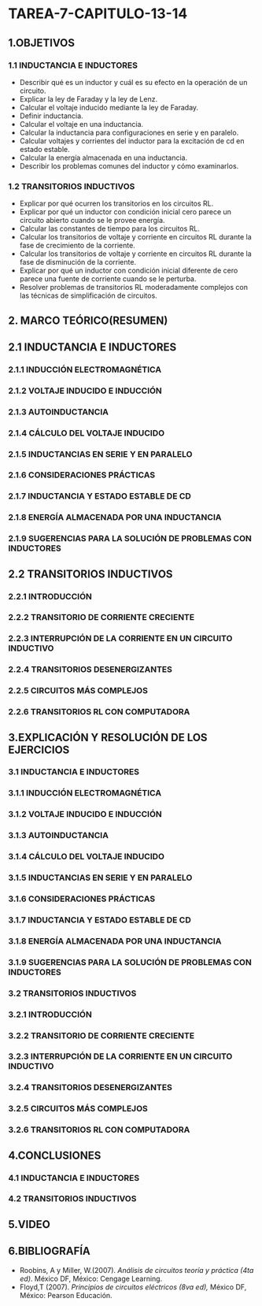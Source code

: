 # TAREA-7-CAPITULO-13-14
## 1.OBJETIVOS
### 1.1 INDUCTANCIA E INDUCTORES
- Describir qué es un inductor y cuál es su efecto en la operación de un circuito.
- Explicar la ley de Faraday y la ley de Lenz.
-  Calcular el voltaje inducido mediante la ley de Faraday.
-  Definir inductancia.
-  Calcular el voltaje en una inductancia.
-  Calcular la inductancia para configuraciones en serie y en paralelo.
-  Calcular voltajes y corrientes del inductor para la excitación de cd en estado estable.
-  Calcular la energía almacenada en una inductancia.
-  Describir los problemas comunes del inductor y cómo examinarlos.
### 1.2 TRANSITORIOS INDUCTIVOS 
- Explicar por qué ocurren los transitorios en los circuitos RL.
- Explicar por qué un inductor con condición inicial cero parece un circuito abierto cuando se le provee energía.
- Calcular las constantes de tiempo para los circuitos RL.
- Calcular los transitorios de voltaje y corriente en circuitos RL durante la fase de crecimiento de la corriente.
- Calcular los transitorios de voltaje y corriente en circuitos RL durante la fase de disminución de la corriente.
- Explicar por qué un inductor con condición inicial diferente de cero parece una fuente de corriente
cuando se le perturba.
- Resolver problemas de transitorios RL moderadamente complejos con las técnicas de simplificación de circuitos.
## 2. MARCO TEÓRICO(RESUMEN)
## 2.1 INDUCTANCIA E INDUCTORES
### 2.1.1  INDUCCIÓN ELECTROMAGNÉTICA
### 2.1.2 VOLTAJE INDUCIDO E INDUCCIÓN
### 2.1.3 AUTOINDUCTANCIA
### 2.1.4 CÁLCULO DEL VOLTAJE INDUCIDO
### 2.1.5  INDUCTANCIAS EN SERIE Y EN PARALELO
### 2.1.6 CONSIDERACIONES PRÁCTICAS
### 2.1.7 INDUCTANCIA Y ESTADO ESTABLE DE CD
### 2.1.8 ENERGÍA ALMACENADA POR UNA INDUCTANCIA
### 2.1.9 SUGERENCIAS PARA LA SOLUCIÓN DE PROBLEMAS CON INDUCTORES
## 2.2 TRANSITORIOS INDUCTIVOS 
### 2.2.1 INTRODUCCIÓN 
### 2.2.2 TRANSITORIO DE CORRIENTE CRECIENTE 
### 2.2.3 INTERRUPCIÓN DE LA CORRIENTE EN UN CIRCUITO INDUCTIVO 
### 2.2.4 TRANSITORIOS DESENERGIZANTES 
### 2.2.5 CIRCUITOS MÁS COMPLEJOS 
### 2.2.6 TRANSITORIOS RL CON COMPUTADORA 
## 3.EXPLICACIÓN Y RESOLUCIÓN DE LOS EJERCICIOS
### 3.1 INDUCTANCIA E INDUCTORES
### 3.1.1 INDUCCIÓN ELECTROMAGNÉTICA
### 3.1.2 VOLTAJE INDUCIDO E INDUCCIÓN
### 3.1.3 AUTOINDUCTANCIA
### 3.1.4 CÁLCULO DEL VOLTAJE INDUCIDO
### 3.1.5 INDUCTANCIAS EN SERIE Y EN PARALELO
### 3.1.6 CONSIDERACIONES PRÁCTICAS
### 3.1.7 INDUCTANCIA Y ESTADO ESTABLE DE CD
### 3.1.8  ENERGÍA ALMACENADA POR UNA INDUCTANCIA
### 3.1.9  SUGERENCIAS PARA LA SOLUCIÓN DE PROBLEMAS CON INDUCTORES
### 3.2 TRANSITORIOS INDUCTIVOS 
### 3.2.1 INTRODUCCIÓN 
### 3.2.2  TRANSITORIO DE CORRIENTE CRECIENTE 
### 3.2.3  INTERRUPCIÓN DE LA CORRIENTE EN UN CIRCUITO INDUCTIVO 
### 3.2.4  TRANSITORIOS DESENERGIZANTES 
### 3.2.5  CIRCUITOS MÁS COMPLEJOS 
### 3.2.6 TRANSITORIOS RL CON COMPUTADORA 
## 4.CONCLUSIONES
### 4.1 INDUCTANCIA E INDUCTORES
### 4.2  TRANSITORIOS INDUCTIVOS 
## 5.VIDEO
## 6.BIBLIOGRAFÍA
- Roobins, A y Miller, W.(2007). *Análisis de circuitos teoría y práctica (4ta ed)*. México DF, México: Cengage Learning.
-  Floyd,T (2007). *Principios de circuitos eléctricos (8va ed),* México DF, México: Pearson Educación.
